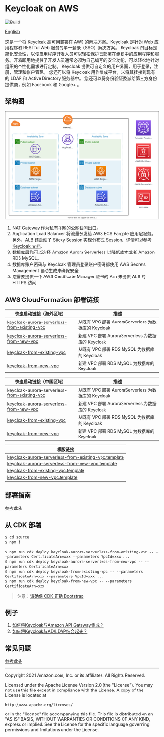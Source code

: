# Keycloak on AWS

[![Build](https://github.com/aws-samples/keycloak-on-aws/actions/workflows/build.yml/badge.svg)](https://github.com/aws-samples/keycloak-on-aws/actions/workflows/build.yml)

[English](./README.md)

这是一个将 [Keycloak](https://www.keycloak.org/) 高可用部署在 AWS 的解决方案。Keycloak 是针对 Web 应用程序和 RESTful Web 服务的单一登录（SSO）解决方案。 Keycloak 的目标是简化安全性，以便应用程序开发人员可以轻松保护已部署在组织中的应用程序和服务。开箱即用地提供了开发人员通常必须为自己编写的安全功能，可以轻松地针对组织的个性化需求进行定制。 Keycloak 提供可自定义的用户界面，用于登录，注册，管理和帐户管理。 您还可以将 Keycloak 用作集成平台，以将其挂接到现有的 LDAP 和 Active Directory 服务器中。 您还可以将身份验证委派给第三方身份提供商，例如 Facebook 和 Google+ 。

## 架构图

![architecture](assets/01-keycloak-on-aws-architecture.svg)

1. NAT Gateway 作为私有子网的公网访问出口。
2. Application Load Balancer 将流量分发给 AWS ECS Fargate 应用层服务。另外，ALB 还启动了 Sticky Session 实现分布式 Session。详情可以参考 [Keycloak 文档](https://www.keycloak.org/docs/latest/server_installation/index.html#sticky-sessions)。
3. 数据库层您可以选择 Amazon Aurora Serverless 以降低成本或者 Amazon RDS MySQL。
4. 数据库账户密码与 Keycloak 管理员登录账户密码都使用 AWS Secrets Management 自动生成来确保安全
5. 您需要提供一个 AWS Certificate Manager 证书的 Arn 来提供 ALB 的 HTTPS 访问

## AWS CloudFormation 部署链接

| 快速启动链接（海外区域）                                                                                                                                                                                                                                 | 描述                                                 |
| -------------------------------------------------------------------------------------------------------------------------------------------------------------------------------------------------------------------------------------------------------- | ---------------------------------------------------- |
| [keycloak-aurora-serverless-from-existing-vpc](https://console.aws.amazon.com/cloudformation/home#/stacks/quickcreate?templateUrl=https://aws-gcr-solutions.s3.amazonaws.com/keycloakonaws/latest/keycloak-aurora-serverless-from-existing-vpc.template) | 从既有 VPC 部署 AuroraServerless 为数据库的 Keycloak |
| [keycloak-aurora-serverless-from-new-vpc](https://console.aws.amazon.com/cloudformation/home#/stacks/quickcreate?templateUrl=https://aws-gcr-solutions.s3.amazonaws.com/keycloakonaws/latest/keycloak-aurora-serverless-from-new-vpc.template)           | 新建 VPC 部署 AuroraServerless 为数据库的 Keycloak   |
| [keycloak-from-existing-vpc](https://console.aws.amazon.com/cloudformation/home#/stacks/quickcreate?templateUrl=https://aws-gcr-solutions.s3.amazonaws.com/keycloakonaws/latest/keycloak-from-existing-vpc.template)                                     | 从既有 VPC 部署 RDS MySQL 为数据库的 Keycloak        |
| [keycloak-from-new-vpc](https://console.aws.amazon.com/cloudformation/home#/stacks/quickcreate?templateUrl=https://aws-gcr-solutions.s3.amazonaws.com/keycloakonaws/latest/keycloak-from-new-vpc.template)                                               | 新建 VPC 部署 RDS MySQL 为数据库的 Keycloak          |

| 快速启动链接（中国区域）                                                                                                                                                                                                                                              | 描述                                                 |
| --------------------------------------------------------------------------------------------------------------------------------------------------------------------------------------------------------------------------------------------------------------------- | ---------------------------------------------------- |
| [keycloak-aurora-serverless-from-existing-vpc](https://console.amazonaws.cn/cloudformation/home?#/stacks/quickcreate?templateUrl=https://aws-gcr-solutions.s3.cn-north-1.amazonaws.com.cn/keycloakonaws/latest/keycloak-aurora-serverless-from-existing-vpc.template) | 从既有 VPC 部署 AuroraServerless 为数据库的 Keycloak |
| [keycloak-aurora-serverless-from-new-vpc](https://console.amazonaws.cn/cloudformation/home?#/stacks/quickcreate?templateUrl=https://aws-gcr-solutions.s3.cn-north-1.amazonaws.com.cn/keycloakonaws/latest/keycloak-aurora-serverless-from-new-vpc.template)           | 新建 VPC 部署 AuroraServerless 为数据库的 Keycloak   |
| [keycloak-from-existing-vpc](https://console.amazonaws.cn/cloudformation/home?#/stacks/quickcreate?templateUrl=https://aws-gcr-solutions.s3.cn-north-1.amazonaws.com.cn/keycloakonaws/latest/keycloak-from-existing-vpc.template)                                     | 从既有 VPC 部署 RDS MySQL 为数据库的 Keycloak        |
| [keycloak-from-new-vpc](https://console.amazonaws.cn/cloudformation/home?#/stacks/quickcreate?templateUrl=https://aws-gcr-solutions.s3.cn-north-1.amazonaws.com.cn/keycloakonaws/latest/keycloak-from-new-vpc.template)                                               | 新建 VPC 部署 RDS MySQL 为数据库的 Keycloak          |

| 模版链接                                                                                                                                                                       |
| ------------------------------------------------------------------------------------------------------------------------------------------------------------------------------ |
| [keycloak-aurora-serverless-from-existing-vpc.template](https://aws-gcr-solutions.s3.amazonaws.com/keycloakonaws/latest/keycloak-aurora-serverless-from-existing-vpc.template) |
| [keycloak-aurora-serverless-from-new-vpc.template](https://aws-gcr-solutions.s3.amazonaws.com/keycloakonaws/latest/keycloak-aurora-serverless-from-new-vpc.template)           |
| [keycloak-from-existing-vpc.template](https://aws-gcr-solutions.s3.amazonaws.com/keycloakonaws/latest/keycloak-from-existing-vpc.template)                                     |
| [keycloak-from-new-vpc.template](https://aws-gcr-solutions.s3.amazonaws.com/keycloakonaws/latest/keycloak-from-new-vpc.template)                                               |

## 部署指南

[参考此处](./doc/DEPLOYMENT_GUIDE.zh.md)

## 从 CDK 部署

```shell
$ cd source
$ npm i

$ npm run cdk deploy keycloak-aurora-serverless-from-existing-vpc -- --parameters CertificateArn=xxx --parameters VpcId=xxx ...
$ npm run cdk deploy keycloak-aurora-serverless-from-new-vpc -- --parameters CertificateArn=xxx
$ npm run cdk deploy keycloak-from-existing-vpc -- --parameters CertificateArn=xxx --parameters VpcId=xxx ...
$ npm run cdk deploy keycloak-from-new-vpc -- --parameters CertificateArn=xxx
```

> 注意：[请确保 CDK 正确 Bootstrap](https://docs.aws.amazon.com/cdk/latest/guide/bootstrapping.html)

## 例子

1. [如何将Keycloak与Amazon API Gateway集成？](./examples/api-gw/README.md)
2. [如何将Keycloak与AD/LDAP结合起来？](./doc/AD_LDAP_USER_FEDERATION.md)

## 常见问题

[参考此处](./doc/FAQ.zh.md)

***

Copyright 2021 Amazon.com, Inc. or its affiliates. All Rights Reserved.

Licensed under the Apache License Version 2.0 (the "License"). You may not use this file except in compliance with the License. A copy of the License is located at

    http://www.apache.org/licenses/

or in the "license" file accompanying this file. This file is distributed on an "AS IS" BASIS, WITHOUT WARRANTIES OR CONDITIONS OF ANY KIND, express or implied. See the License for the specific language governing permissions and limitations under the License.


